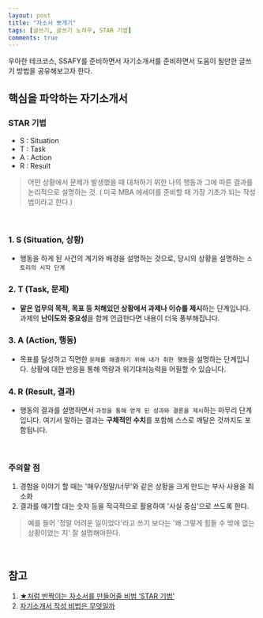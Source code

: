 ```yaml
---
layout: post
title: "자소서 뽀개기"
tags: [글쓰기, 글쓰기 노하우, STAR 기법]
comments: true
---
```


우아한 테크코스, SSAFY를 준비하면서 자기소개서를 준비하면서 도움이 될만한 글쓰기 방법을 공유해보고자 한다.

## 핵심을 파악하는 자기소개서

### STAR 기법

- S : Situation
- T : Task
- A : Action
- R : Result

> 어떤 상황에서 문제가 발생했을 때 대처하기 위한 나의 행동과 그에 따른 결과를 논리적으로 설명하는 것. ( 미국 MBA 에세이를 준비할 때 가장 기초가 되는 작성법이라고 한다.)

<br>

### 1. S (Situation, 상황)
- 행동을 하게 된 사건의 계기와 배경을 설명하는 것으로, 당시의 상황을 설명하는 `스토리의 시작 단계`

### 2. T (Task, 문제)
- **맡은 업무의 목적, 목표 등 처해있던 상황에서 과제나 이슈를 제시**하는 단계입니다. 과제의 **난이도와 중요성**을 함께 언급한다면 내용이 더욱 풍부해집니다.

### 3. A (Action, 행동)
- 목표를 달성하고 직면한 `문제를 해결하기 위해 내가 취한 행동`을 설명하는 단계입니다. 상황에 대한 반응을 통해 역량과 위기대처능력을 어필할 수 있습니다.

### 4. R (Result, 결과)
- 행동의 결과를 설명하면서 `과정을 통해 얻게 된 성과와 결론을 제시`하는 마무리 단계입니다. 여기서 말하는 결과는 **구체적인 수치**를 포함해 스스로 깨달은 것까지도 포함됩니다.

<br>

### 주의할 점
1. 경험을 이야기 할 때는 '매우/정말/너무'와 같은 상황을 크게 만드는 부사 사용을 최소화
2. 결과를 얘기할 대는 숫자 등을 적극적으로 활용하여 '사실 중심'으로 쓰도록 한다.

> 예를 들어 '정말 어려운 일이었다'라고 쓰기 보다는 '왜 그렇게 힘들 수 밖에 없는 상황이었는 지' 잘 설명해야한다.

<br>

## 참고

1. [★처럼 반짝이는 자소서를 만들어줄 비법 ‘STAR 기법’](http://newsroom.daewoong.co.kr/archives/2493)
2. [자기소개서 작성 비법은 무엇일까](https://brunch.co.kr/@jobplanet/2)
